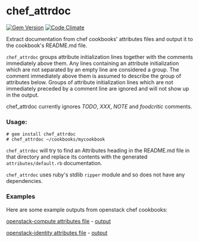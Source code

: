 chef_attrdoc
============
[![Gem Version](https://badge.fury.io/rb/chef_attrdoc.png)](http://badge.fury.io/rb/chef_attrdoc)
[![Code Climate](https://codeclimate.com/github/mapleoin/chef_attrdoc.png)](https://codeclimate.com/github/mapleoin/chef_attrdoc)

Extract documentation from chef cookbooks' attributes files and output it to the cookbook's README.md file.


`chef_attrdoc` groups attribute initialization lines together with the comments immediately above them. Any lines containing an attribute initialization which are not separated by an empty line are considered a group. The comment immediately above them is assumed to describe the group of attributes below. Groups of attribute initialization lines which are not immediately preceded by a comment line are ignored and will not show up in the output.

chef_attrdoc currently ignores *TODO*, *XXX*, *NOTE* and *foodcritic* comments.

### Usage:

```
# gem install chef_attrdoc
# chef_attrdoc ~/cookbooks/mycookbook
```

`chef_attrdoc` will try to find an Attributes heading in the README.md file in that directory and replace its contents with the generated `attributes/default.rb` documentation.

`chef_attrdoc` uses ruby's stdlib `ripper` module and so does not have any dependencies.

### Examples

Here are some example outputs from openstack chef cookbooks:

[openstack-compute attributes file](https://github.com/stackforge/cookbook-openstack-compute/blob/aa42f5c09a445cde7267e4b4d00a6ce893aa481e/attributes/default.rb) - [output](https://gist.github.com/mapleoin/6886586)

[openstack-identity attributes file](https://github.com/stackforge/cookbook-openstack-identity/blob/2e6b8b9c6788ae28fbc362c77c53a51c040b49a6/attributes/default.rb) - [output](https://gist.github.com/mapleoin/6886493)
